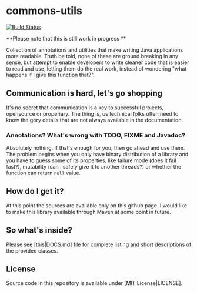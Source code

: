 # commons-utils
[![Build Status](https://travis-ci.org/tguzik/common-utilities.png?branch=master)](https://travis-ci.org/tguzik/common-utilities)

**Please note that this is still work in progress **

Collection of annotations and utilities that make writing Java applications more readable. Truth be told, none of these are 
ground breaking in any sense, but attempt to enable developers to write cleaner code that is easier to read and use, 
letting them do the real work, instead of wondering "what happens if I give this function that?".


## Communication is hard, let's go shopping


It's no secret that communication is a key to successful projects, opensource or properiary. The thing is,
us technical folks often need to know the gory details that are not always available in the documentation.


### Annotations? What's wrong with TODO, FIXME and Javadoc?

Absolutely nothing. If that's enough for you, then go ahead and use them. The problem begins when you only have binary 
distribution of a library and you have to guess some of its properties, like failure mode (does it fail fast?), 
mutability (can I safely give it to another threads?) or whether the function can return `null` value.


## How do I get it?

At this point the sources are available only on this github page. I would like to make this library available 
through Maven at some point in future.


## So what's inside?

Please see [this|DOCS.md] file for complete listing and short descriptions of the provided classes.


## License

Source code in this repository is available under [MIT License|LICENSE]. 
